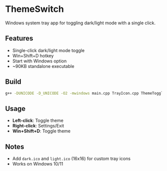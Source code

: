 # ThemeSwitch

Windows system tray app for toggling dark/light mode with a single click.

## Features
- Single-click dark/light mode toggle
- Win+Shift+D hotkey
- Start with Windows option
- ~90KB standalone executable

## Build

```bash
g++ -DUNICODE -D_UNICODE -O2 -mwindows main.cpp TrayIcon.cpp ThemeToggle.cpp Settings.cpp -luser32 -lshell32 -ladvapi32 -lcomctl32 -lgdi32 -o ThemeSwitch.exe
```

## Usage
- **Left-click**: Toggle theme
- **Right-click**: Settings/Exit
- **Win+Shift+D**: Toggle theme

## Notes
- Add `dark.ico` and `light.ico` (16x16) for custom tray icons
- Works on Windows 10/11